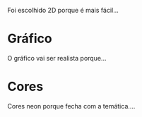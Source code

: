Foi escolhido 2D porque é mais fácil...

# Gráfico
O gráfico vai ser realista porque...

# Cores
Cores neon porque fecha com a temática....

